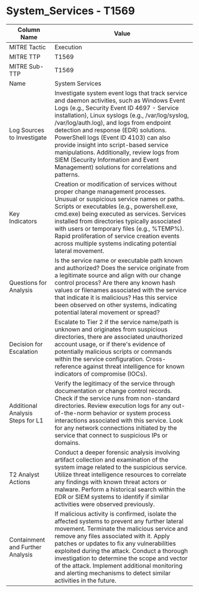 # System_Services - T1569

| Column Name | Value |
|-------------|-------|
| MITRE Tactic | Execution |
| MITRE TTP | T1569 |
| MITRE Sub-TTP | T1569 |
| Name | System Services |
| Log Sources to Investigate | Investigate system event logs that track service and daemon activities, such as Windows Event Logs (e.g., Security Event ID 4697 - Service installation), Linux syslogs (e.g., /var/log/syslog, /var/log/auth.log), and logs from endpoint detection and response (EDR) solutions. PowerShell logs (Event ID 4103) can also provide insight into script-based service manipulations. Additionally, review logs from SIEM (Security Information and Event Management) solutions for correlations and patterns. |
| Key Indicators | Creation or modification of services without proper change management processes. Unusual or suspicious service names or paths. Scripts or executables (e.g., powershell.exe, cmd.exe) being executed as services. Services installed from directories typically associated with users or temporary files (e.g., %TEMP%). Rapid proliferation of service creation events across multiple systems indicating potential lateral movement. |
| Questions for Analysis | Is the service name or executable path known and authorized? Does the service originate from a legitimate source and align with our change control process? Are there any known hash values or filenames associated with the service that indicate it is malicious? Has this service been observed on other systems, indicating potential lateral movement or spread? |
| Decision for Escalation | Escalate to Tier 2 if the service name/path is unknown and originates from suspicious directories, there are associated unauthorized account usage, or if there's evidence of potentially malicious scripts or commands within the service configuration. Cross-reference against threat intelligence for known indicators of compromise (IOCs). |
| Additional Analysis Steps for L1 | Verify the legitimacy of the service through documentation or change control records. Check if the service runs from non-standard directories. Review execution logs for any out-of-the-norm behavior or system process interactions associated with this service. Look for any network connections initiated by the service that connect to suspicious IPs or domains. |
| T2 Analyst Actions | Conduct a deeper forensic analysis involving artifact collection and examination of the system image related to the suspicious service. Utilize threat intelligence resources to correlate any findings with known threat actors or malware. Perform a historical search within the EDR or SIEM systems to identify if similar activities were observed previously. |
| Containment and Further Analysis | If malicious activity is confirmed, isolate the affected systems to prevent any further lateral movement. Terminate the malicious service and remove any files associated with it. Apply patches or updates to fix any vulnerabilities exploited during the attack. Conduct a thorough investigation to determine the scope and vector of the attack. Implement additional monitoring and alerting mechanisms to detect similar activities in the future. |
